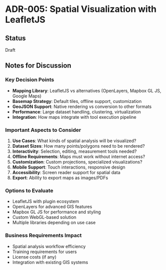 # ADR-005: Spatial Visualization with LeafletJS

## Status
Draft

## Notes for Discussion

### Key Decision Points
- **Mapping Library**: LeafletJS vs alternatives (OpenLayers, Mapbox GL JS, Google Maps)
- **Basemap Strategy**: Default tiles, offline support, customization
- **GeoJSON Support**: Native rendering vs conversion to other formats
- **Performance**: Large dataset handling, clustering, virtualization
- **Integration**: How maps integrate with tool execution pipeline

### Important Aspects to Consider
1. **Use Cases**: What kinds of spatial analysis will be visualized?
2. **Dataset Sizes**: How many points/polygons need to be rendered?
3. **Interactivity**: Selection, editing, measurement tools needed?
4. **Offline Requirements**: Maps must work without internet access?
5. **Customization**: Custom projections, specialized visualizations?
6. **Mobile Support**: Touch interactions, responsive design
7. **Accessibility**: Screen reader support for spatial data
8. **Export**: Ability to export maps as images/PDFs

### Options to Evaluate
- LeafletJS with plugin ecosystem
- OpenLayers for advanced GIS features
- Mapbox GL JS for performance and styling
- Custom WebGL-based solution
- Multiple libraries depending on use case

### Business Requirements Impact
- Spatial analysis workflow efficiency
- Training requirements for users
- License costs (if any)
- Integration with existing GIS systems
